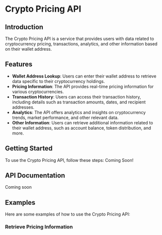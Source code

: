 # Crypto Pricing API

## Introduction
The Crypto Pricing API is a service that provides users with data related to cryptocurrency pricing, transactions, analytics, and other information based on their wallet address.

## Features
- **Wallet Address Lookup**: Users can enter their wallet address to retrieve data specific to their cryptocurrency holdings.
- **Pricing Information**: The API provides real-time pricing information for various cryptocurrencies.
- **Transaction History**: Users can access their transaction history, including details such as transaction amounts, dates, and recipient addresses.
- **Analytics**: The API offers analytics and insights on cryptocurrency trends, market performance, and other relevant data.
- **Other Information**: Users can retrieve additional information related to their wallet address, such as account balance, token distribution, and more.

## Getting Started
To use the Crypto Pricing API, follow these steps:
Coming Soon!

<!-- 1. Sign up for an API key on our website.
2. Install the necessary dependencies for your programming language or framework.
3. Make API requests using your wallet address and the provided API key.
4. Receive and process the API response to retrieve the desired data. -->

## API Documentation
Coming soon
<!-- For detailed information on how to use the Crypto Pricing API, refer to our [API documentation](https://your-api-documentation-url). -->

## Examples
Here are some examples of how to use the Crypto Pricing API:

### Retrieve Pricing Information